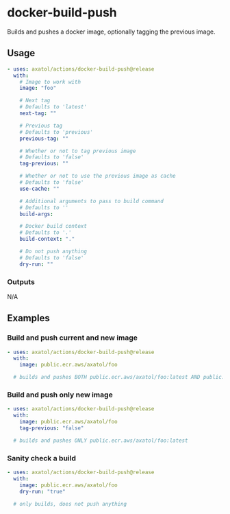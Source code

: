 # docker-build-push

Builds and pushes a docker image, optionally tagging the previous image.

## Usage

```yaml
- uses: axatol/actions/docker-build-push@release
  with:
    # Image to work with
    image: "foo"

    # Next tag
    # Defaults to 'latest'
    next-tag: ""

    # Previous tag
    # Defaults to 'previous'
    previous-tag: ""

    # Whether or not to tag previous image
    # Defaults to 'false'
    tag-previous: ""

    # Whether or not to use the previous image as cache
    # Defaults to 'false'
    use-cache: ""

    # Additional arguments to pass to build command
    # Defaults to ''
    build-args:

    # Docker build context
    # Defaults to '.'
    build-context: "."

    # Do not push anything
    # Defaults to 'false'
    dry-run: ""
```

### Outputs

N/A

## Examples

### Build and push current and new image

```yaml
- uses: axatol/actions/docker-build-push@release
  with:
    image: public.ecr.aws/axatol/foo

  # builds and pushes BOTH public.ecr.aws/axatol/foo:latest AND public.ecr.aws/axatol/foo:previous
```

### Build and push only new image

```yaml
- uses: axatol/actions/docker-build-push@release
  with:
    image: public.ecr.aws/axatol/foo
    tag-previous: "false"

  # builds and pushes ONLY public.ecr.aws/axatol/foo:latest
```

### Sanity check a build

```yaml
- uses: axatol/actions/docker-build-push@release
  with:
    image: public.ecr.aws/axatol/foo
    dry-run: "true"

  # only builds, does not push anything
```

